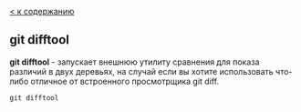 [ < к содержанию](./readme.md)

## git difftool

**git difftool** - запускает внешнюю утилиту сравнения для показа различий в двух деревьях, на случай если вы хотите использовать что-либо отличное от встроенного просмотрщика git diff.



```bash=
git difftool
```
